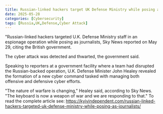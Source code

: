 ```yaml
---
title: Russian-linked hackers target UK Defense Ministry while posing as journalists
date: 2025-05-28
categories: [Cybersecurity]
tags: [Russia,UK,Defense,Cyber Attack]
---
```


"Russian-linked hackers targeted U.K. Defense Ministry staff in an espionage operation while posing as journalists, Sky News reported on May 29, citing the British government.

The cyber attack was detected and thwarted, the government said.

Speaking to reporters at a government facility where a team had disrupted the Russian-backed operation, U.K. Defense Minister John Healey revealed the formation of a new cyber command tasked with managing both offensive and defensive cyber efforts.

"The nature of warfare is changing," Healey said, according to Sky News. "The keyboard is now a weapon of war and we are responding to that." To read the complete article see: https://kyivindependent.com/russian-linked-hackers-targeted-uk-defense-ministry-while-posing-as-journalists/